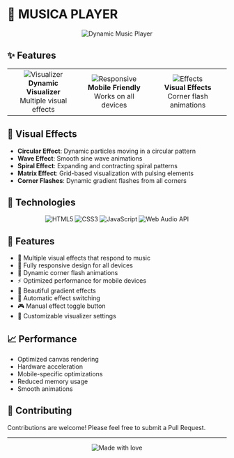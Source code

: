 # 🎵 MUSICA PLAYER

<div align="center">
  <img src="https://readme-typing-svg.herokuapp.com?font=Fira+Code&weight=500&size=40&pause=1000&color=FF0000&center=true&vCenter=true&random=false&width=600&height=100&lines=Dynamic+Music+Player;Interactive+Visualizer;Responsive+Design" alt="Dynamic Music Player" />
</div>

## ✨ Features

<div align="center">
  <table>
    <tr>
      <td align="center">
        <img src="https://img.shields.io/badge/Visualizer-FF0000?style=for-the-badge&logo=visual-studio-code&logoColor=white" alt="Visualizer" />
        <br>
        <b>Dynamic Visualizer</b>
        <br>
        Multiple visual effects
      </td>
      <td align="center">
        <img src="https://img.shields.io/badge/Responsive-FF0000?style=for-the-badge&logo=responsive&logoColor=white" alt="Responsive" />
        <br>
        <b>Mobile Friendly</b>
        <br>
        Works on all devices
      </td>
      <td align="center">
        <img src="https://img.shields.io/badge/Effects-FF0000?style=for-the-badge&logo=effects&logoColor=white" alt="Effects" />
        <br>
        <b>Visual Effects</b>
        <br>
        Corner flash animations
      </td>
    </tr>
  </table>
</div>

## 🎨 Visual Effects

- **Circular Effect**: Dynamic particles moving in a circular pattern
- **Wave Effect**: Smooth sine wave animations
- **Spiral Effect**: Expanding and contracting spiral patterns
- **Matrix Effect**: Grid-based visualization with pulsing elements
- **Corner Flashes**: Dynamic gradient flashes from all corners

## 🚀 Technologies

<div align="center">
  <img src="https://img.shields.io/badge/HTML5-E34F26?style=for-the-badge&logo=html5&logoColor=white" alt="HTML5" />
  <img src="https://img.shields.io/badge/CSS3-1572B6?style=for-the-badge&logo=css3&logoColor=white" alt="CSS3" />
  <img src="https://img.shields.io/badge/JavaScript-F7DF1E?style=for-the-badge&logo=javascript&logoColor=black" alt="JavaScript" />
  <img src="https://img.shields.io/badge/WebAudio-FF0000?style=for-the-badge&logo=web-audio-api&logoColor=white" alt="Web Audio API" />
</div>

## 🎯 Features

- 🎵 Multiple visual effects that respond to music
- 📱 Fully responsive design for all devices
- 🎨 Dynamic corner flash animations
- ⚡ Optimized performance for mobile devices
- 🎨 Beautiful gradient effects
- 🔄 Automatic effect switching
- 🎮 Manual effect toggle button
- 🎨 Customizable visualizer settings


## 📈 Performance

- Optimized canvas rendering
- Hardware acceleration
- Mobile-specific optimizations
- Reduced memory usage
- Smooth animations


## 👥 Contributing

Contributions are welcome! Please feel free to submit a Pull Request.

---

<div align="center">
  <img src="https://readme-typing-svg.herokuapp.com?font=Fira+Code&weight=500&size=20&pause=1000&color=FF0000&center=true&vCenter=true&random=false&width=600&height=50&lines=Made+with+❤️+by+Adarsh
    +singh" alt="Made with love" />
</div> 
